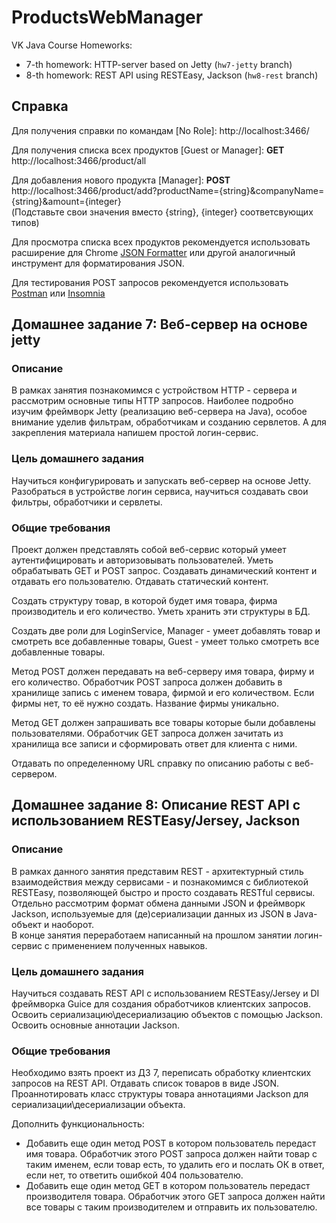# ProductsWebManager
VK Java Course Homeworks:
* 7-th homework: HTTP-server based on Jetty (`hw7-jetty` branch)
* 8-th homework: REST API using RESTEasy, Jackson (`hw8-rest` branch)

## Справка
Для получения справки по командам [No Role]: http://localhost:3466/  

Для получения списка всех продуктов [Guest or Manager]: **GET** http://localhost:3466/product/all  

Для добавления нового продукта [Manager]: **POST** http://localhost:3466/product/add?productName={string}&companyName={string}&amount={integer}  
(Подставьте свои значения вместо {string}, {integer} соответсвующих типов)

Для просмотра списка всех продуктов рекомендуется использовать расширение для Chrome [JSON Formatter](https://github.com/callumlocke/json-formatter) или другой аналогичный инструмент для форматирования JSON.  

Для тестирования POST запросов рекомендуется использовать [Postman](https://www.postman.com/) или [Insomnia](https://insomnia.rest/)

## Домашнее задание 7: Веб-сервер на основе jetty
### Описание
В рамках занятия познакомимся с устройством HTTP - сервера и рассмотрим основные типы HTTP запросов. Наиболее подробно изучим фреймворк Jetty 
(реализацию веб-сервера на Java), особое внимание уделив фильтрам, обработчикам и созданию сервлетов. А для закрепления материала  напишем простой логин-сервис.

### Цель домашнего задания
Научиться конфигурировать и запускать веб-сервер на основе Jetty. Разобраться в устройстве логин сервиса, 
научиться создавать свои фильтры, обработчики и сервлеты.

### Общие требования
Проект должен представлять собой веб-сервис который умеет аутентифицировать и авторизовывать пользователей. Уметь обрабатывать GET и POST запрос. 
Создавать динамический контент и отдавать его пользователю. Отдавать статический контент. 

Создать структуру товар, в которой будет имя товара, фирма производитель и его количество. Уметь хранить эти структуры в БД. 

Создать две роли для LoginService, Manager - умеет добавлять товар и смотреть все добавленные товары, Guest - умеет только смотреть все добавленные товары.

Метод POST должен передавать на веб-серверу имя товара, фирму и его количество. Обработчик POST запроса должен добавить в хранилище запись с именем товара, фирмой и его количеством. Если фирмы нет, то её нужно создать. Название фирмы уникально.

Метод GET должен запрашивать все товары которые были добавлены пользователями. Обработчик GET запроса должен зачитать из хранилища все записи и сформировать ответ для клиента с ними.

Отдавать по определенному URL справку по описанию работы с веб-сервером.

## Домашнее задание 8: Описание REST API с использованием RESTEasy/Jersey, Jackson

### Описание
В рамках данного занятия представим REST - архитектурный стиль взаимодействия между сервисами - и познакомимся с библиотекой RESTEasy, позволяющей быстро и просто создавать RESTful сервисы. Отдельно рассмотрим формат обмена данными JSON и фреймворк Jackson, используемые для (де)сериализации данных из JSON в Java-объект и наоборот.  
В конце занятия переработаем написанный на прошлом занятии логин-сервис с  применением полученных навыков.

### Цель домашнего задания
Научиться создавать REST API с использованием RESTEasy/Jersey и DI фреймворка Guice для создания обработчиков клиентских запросов. 
Освоить сериализацию\десериализацию объектов с помощью Jackson. Освоить основные аннотации Jackson.

### Общие требования
Необходимо взять проект из ДЗ 7, переписать обработку клиентских запросов на REST API. Отдавать список товаров в виде JSON.  
Проаннотировать класс структуры товара аннотациями Jackson для сериализации\десериализации объекта.

Дополнить функциональность:
* Добавить еще один метод POST в котором пользователь передаст имя товара. Обработчик этого POST запроса должен найти товар с таким именем, если товар есть, то удалить его и послать ОК в ответ, если нет, то ответить ошибкой 404 пользователю.  
* Добавить еще один метод GET в котором пользователь передаст производителя товара. Обработчик этого GET запроса должен найти все товары с таким производителем и отправить их пользователю.
